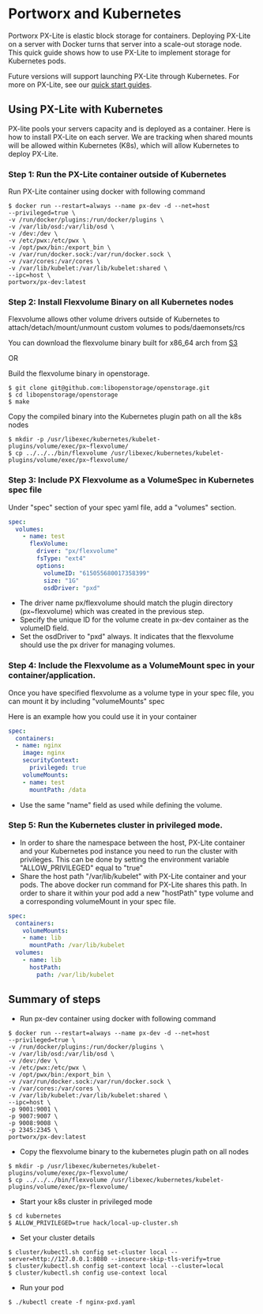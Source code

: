 
# Portworx and Kubernetes
Portworx PX-Lite is elastic block storage for containers. Deploying PX-Lite on a server with Docker turns that server into a scale-out storage node. This quick guide shows how to use PX-Lite to implement storage for Kubernetes pods. 

Future versions will support launching PX-Lite through Kubernetes. For more on PX-Lite, see our [quick start guides](https://github.com/portworx/px-dev#install-and-quick-start-guides). 

## Using PX-Lite with Kubernetes
PX-lite pools your servers capacity and is deployed as a container. Here is how to install PX-Lite on each server. We are tracking when shared mounts will be allowed within Kubernetes (K8s), which will allow Kubernetes to deploy PX-Lite. 

### Step 1: Run the PX-Lite container outside of Kubernetes

Run PX-Lite container using docker with following command

```
$ docker run --restart=always --name px-dev -d --net=host
--privileged=true \
-v /run/docker/plugins:/run/docker/plugins \
-v /var/lib/osd:/var/lib/osd \
-v /dev:/dev \
-v /etc/pwx:/etc/pwx \
-v /opt/pwx/bin:/export_bin \
-v /var/run/docker.sock:/var/run/docker.sock \
-v /var/cores:/var/cores \
-v /var/lib/kubelet:/var/lib/kubelet:shared \
--ipc=host \
portworx/px-dev:latest
```

### Step 2: Install Flexvolume Binary on all Kubernetes nodes
Flexvolume allows other volume drivers outside of Kubernetes to
attach/detach/mount/unmount custom volumes to pods/daemonsets/rcs

You can download the flexvolume binary built for x86_64 arch from [S3](https://s3-us-west-1.amazonaws.com/kubernetes-portworx/flexvolume)

OR

Build the flexvolume binary in openstorage.
```
$ git clone git@github.com:libopenstorage/openstorage.git
$ cd libopenstorage/openstorage
$ make
```

Copy the compiled binary into the Kubernetes plugin path on all the k8s nodes
```
$ mkdir -p /usr/libexec/kubernetes/kubelet-plugins/volume/exec/px~flexvolume/
$ cp ../../../bin/flexvolume /usr/libexec/kubernetes/kubelet-plugins/volume/exec/px~flexvolume/
```

### Step 3: Include PX Flexvolume as a VolumeSpec in Kubernetes spec file

Under "spec" section of your spec yaml file, add a "volumes" section.

``` yaml
spec:
  volumes:
    - name: test
      flexVolume:
        driver: "px/flexvolume"
        fsType: "ext4"
        options:
          volumeID: "615055680017358399"
          size: "1G"
          osdDriver: "pxd"
```
* The driver name px/flexvolume should match the plugin directory
(px~flexvolume) which was created in the previous step.
* Specify the unique ID for the volume create in px-dev container as
the volumeID field.
* Set the osdDriver to "pxd" always. It indicates that the flexvolume
should use the px driver for managing volumes.

### Step 4: Include the Flexvolume as a VolumeMount spec in your container/application.

Once you have specified flexvolume as a volume type in your spec
file, you can mount it by including "volumeMounts" spec

Here is an example how you could use it in your container

``` yaml
spec:
  containers:
  - name: nginx
    image: nginx
    securityContext:
      privileged: true
    volumeMounts:
    - name: test
      mountPath: /data
```

* Use the same "name" field as used while defining the volume.

### Step 5: Run the Kubernetes cluster in privileged mode.

* In order to share the namespace between the host, PX-Lite container
  and your Kubernetes pod instance you need to run the cluster with 
  privileges. This can be done by setting the environment variable
  "ALLOW_PRIVILEGED" equal to "true"
* Share the host path "/var/lib/kubelet" with PX-Lite container and
  your pods. The above docker run command for PX-Lite shares this
  path. In order to share it within your pod add a new "hostPath" type
  volume and a corresponding volumeMount in your spec file.

```yaml
spec:
  containers:
    volumeMounts:
    - name: lib
      mountPath: /var/lib/kubelet
  volumes:
    - name: lib
      hostPath:
        path: /var/lib/kubelet

```


## Summary of steps

* Run px-dev container using docker with following command

```
$ docker run --restart=always --name px-dev -d --net=host
--privileged=true \
-v /run/docker/plugins:/run/docker/plugins \
-v /var/lib/osd:/var/lib/osd \
-v /dev:/dev \
-v /etc/pwx:/etc/pwx \
-v /opt/pwx/bin:/export_bin \
-v /var/run/docker.sock:/var/run/docker.sock \
-v /var/cores:/var/cores \
-v /var/lib/kubelet:/var/lib/kubelet:shared \
--ipc=host \
-p 9001:9001 \
-p 9007:9007 \
-p 9008:9008 \
-p 2345:2345 \
portworx/px-dev:latest
```

* Copy the flexvolume binary to the kubernetes plugin path on all
  nodes

```
$ mkdir -p /usr/libexec/kubernetes/kubelet-plugins/volume/exec/px~flexvolume/
$ cp ../../../bin/flexvolume /usr/libexec/kubernetes/kubelet-plugins/volume/exec/px~flexvolume/
```

* Start your k8s cluster in privileged mode

```
$ cd kubernetes
$ ALLOW_PRIVILEGED=true hack/local-up-cluster.sh
```

* Set your cluster details

```
$ cluster/kubectl.sh config set-cluster local --server=http://127.0.0.1:8080 --insecure-skip-tls-verify=true
$ cluster/kubectl.sh config set-context local --cluster=local
$ cluster/kubectl.sh config use-context local
```

* Run your pod

```
$ ./kubectl create -f nginx-pxd.yaml
```
